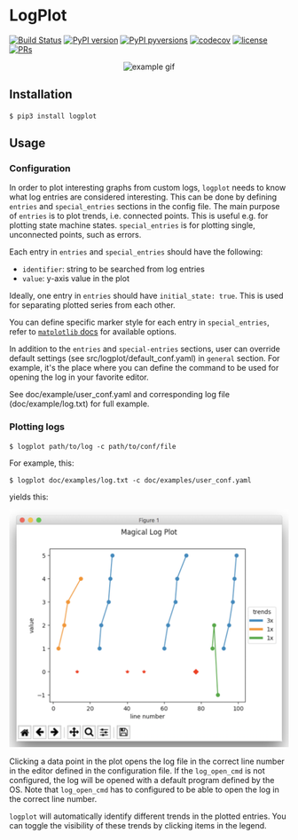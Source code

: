 # LogPlot

[![Build Status](https://travis-ci.org/jerry-git/logplot.svg?branch=master)](https://travis-ci.org/jerry-git/logplot)
[![PyPI version](https://badge.fury.io/py/logplot.svg)](https://pypi.python.org/pypi/logplot/)
[![PyPI pyversions](https://img.shields.io/pypi/pyversions/logplot.svg)](https://pypi.python.org/pypi/logplot/)
[![codecov](https://codecov.io/gh/jerry-git/logplot/branch/master/graph/badge.svg)](https://codecov.io/gh/jerry-git/logplot)
[![license](https://img.shields.io/github/license/jerry-git/logplot.svg)](https://github.com/jerry-git/logplot/blob/master/LICENSE)
[![PRs](https://img.shields.io/badge/PRs-welcome-brightgreen.svg?style=flat-square)](http://makeapullrequest.com)


<p align="center">
  <img src="https://github.com/jerry-git/logplot/blob/master/doc/examples/example.gif" alt="example gif"/>
</p>


## Installation
    $ pip3 install logplot
    
## Usage

### Configuration
In order to plot interesting graphs from custom logs, `logplot` needs to know what log entries are considered interesting. 
This can be done by defining `entries` and `special_entries` sections in the config file. 
The main purpose of `entries` is to plot trends, i.e. connected points. This is useful e.g. for plotting state machine states. 
`special_entries` is for plotting single, unconnected points, such as errors.

Each entry in `entries` and `special_entries` should have the following:
* `identifier`: string to be searched from log entries
* `value`: y-axis value in the plot

Ideally, one entry in `entries` should have `initial_state: true`. This is used for separating plotted series from each other.

You can define specific marker style for each entry in `special_entries`, refer to [`matplotlib` docs](https://matplotlib.org/api/markers_api.html) for available options.


In addition to the `entries` and `special-entries` sections, user can override default settings (see src/logplot/default_conf.yaml) in `general` section. 
For example, it's the place where you can define the command to be used for opening the log in your favorite editor. 
   
See doc/example/user_conf.yaml and corresponding log file (doc/example/log.txt) for full example.

### Plotting logs

    $ logplot path/to/log -c path/to/conf/file
    
For example, this:

    $ logplot doc/examples/log.txt -c doc/examples/user_conf.yaml

yields this:

<p align="center">
  <img src="https://github.com/jerry-git/logplot/blob/master/doc/examples/plot.png" alt="example plot"/>
</p>

Clicking a data point in the plot opens the log file in the correct line number in the editor defined in the configuration file.
If the `log_open_cmd` is not configured, the log will be opened with a default program defined by the OS. 
Note that `log_open_cmd` has to configured to be able to open the log in the correct line number.

`logplot` will automatically identify different trends in the plotted entries. 
You can toggle the visibility of these trends by clicking items in the legend.
